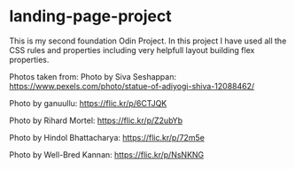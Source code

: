 # landing-page-project
This is my second foundation Odin Project. In this project I have
used all the CSS rules and properties including very helpfull layout
building flex properties.

Photos taken from:
Photo by Siva Seshappan: https://www.pexels.com/photo/statue-of-adiyogi-shiva-12088462/

Photo by ganuullu: https://flic.kr/p/6CTJQK

Photo by Rihard Mortel: https://flic.kr/p/Z2ubYb

Photo by Hindol Bhattacharya: https://flic.kr/p/72m5e

Photo by Well-Bred Kannan: https://flic.kr/p/NsNKNG
